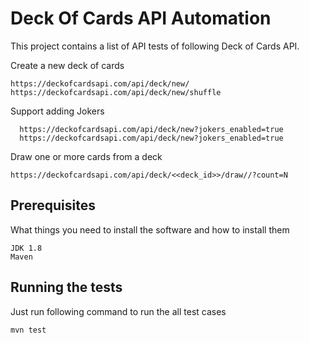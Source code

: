 # Deck Of Cards API Automation

This project contains a list of API tests of following Deck of Cards API.
 
  Create a new deck of cards 
  
    https://deckofcardsapi.com/api/deck/new/
    https://deckofcardsapi.com/api/deck/new/shuffle

  
   Support adding Jokers
    
      https://deckofcardsapi.com/api/deck/new?jokers_enabled=true
      https://deckofcardsapi.com/api/deck/new?jokers_enabled=true
   
  Draw one or more cards from a deck 
  
    https://deckofcardsapi.com/api/deck/<<deck_id>>/draw//?count=N
  
  

## Prerequisites

What things you need to install the software and how to install them

```
JDK 1.8
Maven
```

## Running the tests

Just run following command to run the all test cases
```
mvn test
```